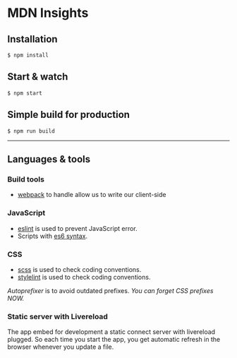 # MDN Insights

## Installation

    $ npm install

## Start & watch

    $ npm start

## Simple build for production

    $ npm run build

---

## Languages & tools

### Build tools

- [webpack](http://browserify.org/) to handle allow us to write our client-side

### JavaScript

- [eslint](http://www.jshint.com/docs/) is used to prevent JavaScript error.
- Scripts with [es6 syntax](http://es6.github.io/).

### CSS

- [scss](https://sass-lang.com/) is used to check coding conventions.
- [stylelint](https://github.com/stylelint/stylelint) is used to check coding conventions.

_Autoprefixer_ is to avoid outdated prefixes. _You can forget CSS prefixes NOW._

### Static server with Livereload

The app embed for development a static connect server with livereload plugged.
So each time you start the app, you get automatic refresh in the browser whenever you update a file.
